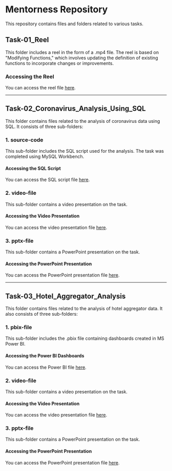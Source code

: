 # Mentorness Repository

This repository contains files and folders related to various tasks.

## Task-01_Reel

This folder includes a reel in the form of a .mp4 file. The reel is based on "Modifying Functions," which involves updating the definition of existing functions to incorporate changes or improvements.

### Accessing the Reel
You can access the reel file [here](TASK-01_Reel/).

---

## Task-02_Coronavirus_Analysis_Using_SQL

This folder contains files related to the analysis of coronavirus data using SQL. It consists of three sub-folders:

### 1. source-code
This sub-folder includes the SQL script used for the analysis. The task was completed using MySQL Workbench.

#### Accessing the SQL Script
You can access the SQL script file [here](TASK-02_Coronavirus_Analysis_Using_SQL/source-code/).

### 2. video-file
This sub-folder contains a video presentation on the task.

#### Accessing the Video Presentation
You can access the video presentation file [here](TASK-02_Coronavirus_Analysis_Using_SQL/video-file/).

### 3. pptx-file
This sub-folder contains a PowerPoint presentation on the task.

#### Accessing the PowerPoint Presentation
You can access the PowerPoint presentation file [here](TASK-02_Coronavirus_Analysis_Using_SQL/pptx-file/).

---

## Task-03_Hotel_Aggregator_Analysis

This folder contains files related to the analysis of hotel aggregator data. It also consists of three sub-folders:

### 1. pbix-file
This sub-folder includes the .pbix file containing dashboards created in MS Power BI.

#### Accessing the Power BI Dashboards
You can access the Power BI file [here](TASK-03_Hotel_Aggregator_Analysis_Using_Power_BI/pbix-file/).

### 2. video-file
This sub-folder contains a video presentation on the task.

#### Accessing the Video Presentation
You can access the video presentation file [here](TASK-03_Hotel_Aggregator_Analysis_Using_Power_BI/video-file/).

### 3. pptx-file
This sub-folder contains a PowerPoint presentation on the task.

#### Accessing the PowerPoint Presentation
You can access the PowerPoint presentation file [here](TASK-03_Hotel_Aggregator_Analysis_Using_Power_BI/pptx-file/).

